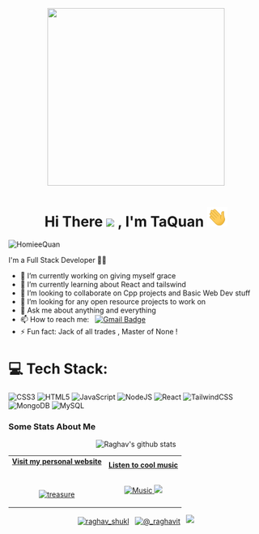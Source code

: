 <p align="Center" ><img src="https://camo.githubusercontent.com/3b7c592ede97b6138ffd4b1cc1541c2f3b11fd39/687474703a2f2f33312e6d656469612e74756d626c722e636f6d2f31376665613932306666333665663466356238373764353231366137616164392f74756d626c725f6d6f39786a65387a5a34317163626975666f315f313238302e676966" height="350px" width ="350px"></p>


<h1 align="Center">  Hi There <img src="https://media.giphy.com/media/WUlplcMpOCEmTGBtBW/giphy.gif" width="40px"> , I'm TaQuan <img src="https://raw.githubusercontent.com/ABSphreak/ABSphreak/master/gifs/Hi.gif" width="40px" /> </h1>
<p align="left"> <img src="https://komarev.com/ghpvc/?username=HomieeQuan" alt="HomieeQuan" /> </p>

I'm a Full Stack Developer  👨‍💻

- 🔭 I’m currently working on giving myself grace
- 🌱 I’m currently learning about React and tailswind
- 👯 I’m looking to collaborate on Cpp projects and Basic Web Dev stuff
- 🤔 I’m looking for any open resource projects to work on
- 💬 Ask me about anything and everything 
- 📫 How to reach me: &nbsp;&nbsp;[![Gmail Badge](https://img.shields.io/badge/-Gmail-c14438?style=flat-square&logo=Gmail&logoColor=white&link=mailto:shuklaraghav321.com)](mailto:middletaq@gmail.com)
- ⚡ Fun fact: Jack of all trades , Master of None ! 
# 💻 Tech Stack:
![CSS3](https://img.shields.io/badge/css3-%231572B6.svg?style=flat&logo=css3&logoColor=white) ![HTML5](https://img.shields.io/badge/html5-%23E34F26.svg?style=flat&logo=html5&logoColor=white) ![JavaScript](https://img.shields.io/badge/javascript-%23323330.svg?style=flat&logo=javascript&logoColor=%23F7DF1E) ![NodeJS](https://img.shields.io/badge/node.js-6DA55F?style=flat&logo=node.js&logoColor=white) ![React](https://img.shields.io/badge/react-%2320232a.svg?style=flat&logo=react&logoColor=%2361DAFB) ![TailwindCSS](https://img.shields.io/badge/tailwindcss-%2338B2AC.svg?style=flat&logo=tailwind-css&logoColor=white)  ![MongoDB](https://img.shields.io/badge/MongoDB-%234ea94b.svg?style=flat&logo=mongodb&logoColor=white) ![MySQL](https://img.shields.io/badge/mysql-%2300f.svg?style=flat&logo=mysql&logoColor=white) 


### Some Stats About Me
<p align="center" >
<img alt="Raghav's github stats" src="https://github-readme-stats.vercel.app/api?username=HomieeQuan&show_icons=true&theme=merko"  > </p>

<!-- Social -->
<table width="100%" align="center">
<tr>
<td align="center">
<a href="https://taquanworld.netlify.app/">
<strong>Visit my personal website </strong>
<br />
<br />
<br />

<p>

<img alt="treasure" height="180" src="https://user-images.githubusercontent.com/126502066/232865753-86379f98-dc39-41eb-b2b4-a5aa0b992959.gif">


</a>
</p>

</td>


<td align="center">
<a href="https://youtu.be/UhbixyxgsiU">
<strong>Listen to cool music</strong>
<br />
<br />


<p>
<img height="100" alt="Music" src="images/music.gif"> 
<img src="https://user-images.githubusercontent.com/126502066/232865095-2418e478-2e0f-4a5a-99bc-b24576e242d3.gif" </img>

</a>
</p>

</td>
</tr>
</table>

<p align="center">
<a href="linkedin.com/in/taquan-middleton" target="_blank"><img align="center" src="https://cdn.jsdelivr.net/npm/simple-icons@3.1.0/icons/linkedin.svg" alt="raghav_shukl" height="55" width="55" /></a>&nbsp;&nbsp;
<a href="https://twitter.com/HomieeQuan" target="_blank"><img align="center" src="https://cdn.jsdelivr.net/npm/simple-icons@3.0.1/icons/twitter.svg" alt="@_raghavit" height="55" width="55" /></a>&nbsp;&nbsp;
<img src="https://user-images.githubusercontent.com/126502066/232862885-b02a32ec-a7cf-4210-871b-962d34283c5e.gif" </img>
